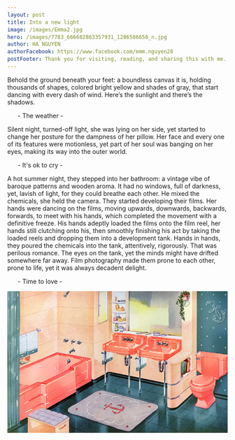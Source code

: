 ```yaml
---
layout: post
title: Into a new light
image: /images/Emma2.jpg
hero: /images/7783_666682863357931_1286586658_n.jpg
author: HA NGUYEN
authorFacebook: https://www.facebook.com/emm.nguyen28
postFooter: Thank you for visiting, reading, and sharing this with me. 
---
```

Behold the ground beneath your feet: a boundless canvas it is, holding thousands of shapes, colored bright yellow and shades of gray, that start dancing with every dash of wind. Here’s the sunlight and there’s the shadows.
<ul style="list-style: none"> - The weather - </ul>

Silent night, turned-off light, she was lying on her side, yet started to change her posture for the dampness of her pillow. Her face and every one of its features were motionless, yet part of her soul was banging on her eyes, making its way into the outer world.
<ul style="list-style: none"> - It's ok to cry - </ul>

A hot summer night, they stepped into her bathroom: a vintage vibe of baroque patterns and wooden aroma. It had no windows, full of darkness, yet, lavish of light, for they could breathe each other. He mixed the chemicals, she held the camera. They started developing their films. Her hands were dancing on the films, moving upwards, downwards, backwards, forwards, to meet with his hands, which completed the movement with a definitive freeze. His hands adeptly loaded the films onto the film reel, her hands still clutching onto his, then smoothly finishing his act by taking the loaded reels and dropping them into a development tank. Hands in hands, they poured the chemicals into the tank, attentively, rigorously. That was perilous romance. The eyes on the tank, yet the minds might have drifted somewhere far away. Film photography made them prone to each other, prone to life, yet it was always decadent delight.
<ul style="list-style: none"> - Time to love - </ul>

<img src="/images/50s-bathroom-decor.jpg" alt="vintage bathroom">
